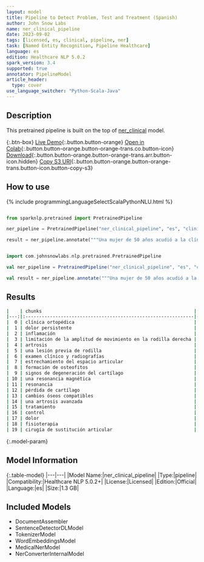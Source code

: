 ```yaml
---
layout: model
title: Pipeline to Detect Problem, Test and Treatment (Spanish)
author: John Snow Labs
name: ner_clinical_pipeline
date: 2023-09-02
tags: [licensed, es, clinical, pipeline, ner]
task: [Named Entity Recognition, Pipeline Healthcare]
language: es
edition: Healthcare NLP 5.0.2
spark_version: 3.4
supported: true
annotator: PipelineModel
article_header:
  type: cover
use_language_switcher: "Python-Scala-Java"
---
```


## Description

This pretrained pipeline is built on the top of [ner_clinical](https://nlp.johnsnowlabs.com/2023/08/29/ner_clinical_tr.html) model.

{:.btn-box}
[Live Demo](https://demo.johnsnowlabs.com/healthcare/NER_CLINICAL_MULTI/){:.button.button-orange}
[Open in Colab](https://colab.research.google.com/github/JohnSnowLabs/spark-nlp-workshop/blob/master/tutorials/streamlit_notebooks/healthcare/NER_CLINICAL_MULTI.ipynb){:.button.button-orange.button-orange-trans.co.button-icon}
[Download](https://s3.amazonaws.com/auxdata.johnsnowlabs.com/clinical/models/ner_clinical_pipeline_es_5.0.2_3.4_1693691310990.zip){:.button.button-orange.button-orange-trans.arr.button-icon.hidden}
[Copy S3 URI](s3://auxdata.johnsnowlabs.com/clinical/models/ner_clinical_pipeline_es_5.0.2_3.4_1693691310990.zip){:.button.button-orange.button-orange-trans.button-icon.button-copy-s3}

## How to use



<div class="tabs-box" markdown="1">
{% include programmingLanguageSelectScalaPythonNLU.html %}
  
```python

from sparknlp.pretrained import PretrainedPipeline

ner_pipeline = PretrainedPipeline("ner_clinical_pipeline", "es", "clinical/models")

result = ner_pipeline.annotate("""Una mujer de 50 años acudió a la clínica ortopédica quejándose de dolor persistente, inflamación y limitación de la amplitud de movimiento en la rodilla derecha. La paciente refería antecedentes de artrosis y una lesión previa de rodilla. Se realizó un examen clínico y radiografías que revelaron un estrechamiento del espacio articular, formación de osteofitos y signos de degeneración del cartílago. Para confirmar el diagnóstico y evaluar la gravedad, se solicitó una resonancia magnética. La resonancia mostró una gran pérdida de cartílago y cambios óseos compatibles con una artrosis avanzada. Tras considerar el estado y las preferencias del paciente, se discutió un plan de tratamiento que incluía control del dolor, fisioterapia y la posibilidad de una cirugía de sustitución articular.""")

```
```scala

import com.johnsnowlabs.nlp.pretrained.PretrainedPipeline

val ner_pipeline = PretrainedPipeline("ner_clinical_pipeline", "es", "clinical/models")

val result = ner_pipeline.annotate("""Una mujer de 50 años acudió a la clínica ortopédica quejándose de dolor persistente, inflamación y limitación de la amplitud de movimiento en la rodilla derecha. La paciente refería antecedentes de artrosis y una lesión previa de rodilla. Se realizó un examen clínico y radiografías que revelaron un estrechamiento del espacio articular, formación de osteofitos y signos de degeneración del cartílago. Para confirmar el diagnóstico y evaluar la gravedad, se solicitó una resonancia magnética. La resonancia mostró una gran pérdida de cartílago y cambios óseos compatibles con una artrosis avanzada. Tras considerar el estado y las preferencias del paciente, se discutió un plan de tratamiento que incluía control del dolor, fisioterapia y la posibilidad de una cirugía de sustitución articular.""")

```
</div>

## Results

```bash
|    | chunks                                                        |   begin |   end | entities   |
|---:|:--------------------------------------------------------------|--------:|------:|:-----------|
|  0 | clínica ortopédica                                            |      33 |    50 | TREATMENT  |
|  1 | dolor persistente                                             |      66 |    82 | PROBLEM    |
|  2 | inflamación                                                   |      85 |    95 | PROBLEM    |
|  3 | limitación de la amplitud de movimiento en la rodilla derecha |      99 |   159 | PROBLEM    |
|  4 | artrosis                                                      |     198 |   205 | PROBLEM    |
|  5 | una lesión previa de rodilla                                  |     209 |   236 | PROBLEM    |
|  6 | examen clínico y radiografías                                 |     253 |   281 | TEST       |
|  7 | estrechamiento del espacio articular                          |     300 |   335 | PROBLEM    |
|  8 | formación de osteofitos                                       |     338 |   360 | PROBLEM    |
|  9 | signos de degeneración del cartílago                          |     364 |   399 | PROBLEM    |
| 10 | una resonancia magnética                                      |     467 |   490 | TEST       |
| 11 | resonancia                                                    |     496 |   505 | TEST       |
| 12 | pérdida de cartílago                                          |     523 |   542 | PROBLEM    |
| 13 | cambios óseos compatibles                                     |     546 |   570 | PROBLEM    |
| 14 | una artrosis avanzada                                         |     576 |   596 | PROBLEM    |
| 15 | tratamiento                                                   |     681 |   691 | TREATMENT  |
| 16 | control                                                       |     705 |   711 | TREATMENT  |
| 17 | dolor                                                         |     717 |   721 | PROBLEM    |
| 18 | fisioterapia                                                  |     724 |   735 | TREATMENT  |
| 19 | cirugía de sustitución articular                              |     761 |   792 | TREATMENT  |
```

{:.model-param}
## Model Information

{:.table-model}
|---|---|
|Model Name:|ner_clinical_pipeline|
|Type:|pipeline|
|Compatibility:|Healthcare NLP 5.0.2+|
|License:|Licensed|
|Edition:|Official|
|Language:|es|
|Size:|1.3 GB|

## Included Models

- DocumentAssembler
- SentenceDetectorDLModel
- TokenizerModel
- WordEmbeddingsModel
- MedicalNerModel
- NerConverterInternalModel
